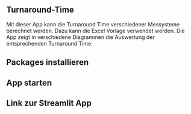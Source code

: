 ## Turnaround-Time

Mit dieser App kann die Turnaround Time verschiedener Messysteme berechnet werden. Dazu kann die Excel Vorlage verwendet werden. Die App zeigt in verschiedene Diagrammen die Auswertung der entsprechenden Turnaround Time.  

## Packages installieren

## App starten

## Link zur Streamlit App 


